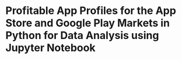 # Profitable App Profiles for the App Store and Google Play Markets in Python for Data Analysis using Jupyter Notebook
